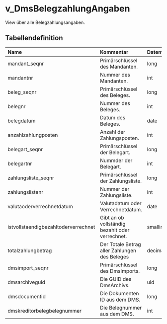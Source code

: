 # v_DmsBelegzahlungAngaben

View über alle Belegzahlungsangaben.

## Tabellendefinition

| Name                                 | Kommentar                                       | Datentyp | Länge | Nullable |
| :----------------------------------- | :---------------------------------------------- | :------- | ----: | :------: |
| mandant_seqnr                        | Primärschlüssel des Mandanten.                  | long     |    64 |    N     |
| mandantnr                            | Nummer des Mandanten.                           | int      |    32 |    N     |
| beleg_seqnr                          | Primärschlüssel des Beleges.                    | long     |   100 |    N     |
| belegnr                              | Nummer des Beleges.                             | int      |   100 |    N     |
| belegdatum                           | Datum des Beleges.                              | date     |    20 |    N     |
| anzahlzahlungposten                  | Anzahl der Zahlungsposten.                      | int      |    20 |    N     |
| belegart_seqnr                       | Primärschlüssel der Belegart.                   | long     |    20 |    N     |
| belegartnr                           | Nummder der Belegart.                           | int      |   100 |    N     |
| zahlungsliste_seqnr                  | Primärschlüssel der Zahlungsliste.              | long     |   100 |    J     |
| zahlungslistenr                      | Nummer der Zahlungsliste.                       | int      |    32 |    J     |
| valutaoderverrechnetdatum            | Valutadatum oder Verrechnetdatum.               | date     |       |    J     |
| istvollstaendigbezahltoderverrechnet | Gibt an ob vollständig bezahlt oder verrechnet. | smallint |    16 |    N     |
| totalzahlungbetrag                   | Der Totale Betrag aller Zahlungen des Beleges   | decimal  |  12,2 |    N     |
| dmsimport_seqnr                      | Primärschlüssel des DmsImports.                 | long     |    64 |    J     |
| dmsarchiveguid                       | Die GUID des DmsArchivs.                        | uid      |       |    J     |
| dmsdocumentid                        | Die Dokumenten ID aus dem DMS.                  | long     |    64 |    J     |
| dmskreditorbelegbelegnummer          | Die Belegnummer aus dem DMS.                    | int      |    32 |    J     |
